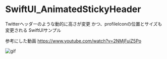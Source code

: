 # SwiftUI_AnimatedStickyHeader
Twitterヘッダーのような動的に高さが変更 かつ、profileIconの位置とサイズも変更される SwiftUIサンプル


参考にした動画
https://www.youtube.com/watch?v=2NMjFuiZ5Po

![gif](https://media.giphy.com/media/v1.Y2lkPTc5MGI3NjExODdhZGMxMGY5OWEyYWQyNjBmODE5N2Q1Yjk1ZjE0ZmE0YWQ2MGI4ZiZlcD12MV9pbnRlcm5hbF9naWZzX2dpZklkJmN0PWc/8b2sULV9Z24O3gQABt/giphy.gif)
